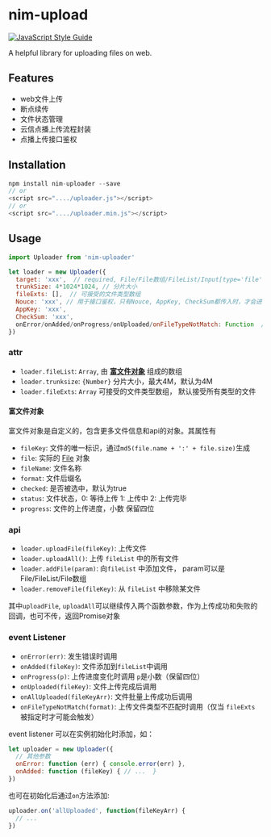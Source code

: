 # nim-upload

[![JavaScript Style Guide](https://img.shields.io/badge/code_style-standard-brightgreen.svg)](https://standardjs.com)

A helpful library for uploading files on web.

## Features

- web文件上传
- 断点续传
- 文件状态管理
- 云信点播上传流程封装
- 点播上传接口鉴权

## Installation

```javascript
npm install nim-uploader --save
// or
<script src="..../uploader.js"></script>
// or
<script src="..../uploader.min.js"></script>
```

## Usage

```javascript
import Uploader from 'nim-uploader'

let loader = new Uploader({
  target: 'xxx',  // required, File/File数组/FileList/Input[type='file']DOM
  trunkSize: 4*1024*1024, // 分片大小
  fileExts: [],  // 可接受的文件类型数组
  Nouce: 'xxx', // 用于接口鉴权，只有Nouce, AppKey, CheckSum都传入时，才会进行接口鉴权
  AppKey: 'xxx',
  CheckSum: 'xxx',
  onError/onAdded/onProgress/onUploaded/onFileTypeNotMatch: Function  // 事件监听函数
})
```

### attr

- `loader.fileList`: `Array`, 由 **[富文件对象](#富文件对象)** 组成的数组
- `loader.trunksize`: `{Number}` 分片大小，最大4M，默认为4M
- `loader.fileExts`: `Array` 可接受的文件类型数组， 默认接受所有类型的文件

#### 富文件对象

富文件对象是自定义的，包含更多文件信息和api的对象。其属性有

- `fileKey`: 文件的唯一标识，通过`md5(file.name + ':' + file.size)`生成
- `file`: 实际的 [File](https://developer.mozilla.org/zh-CN/docs/Web/API/File) 对象
- `fileName`: 文件名称
- `format`: 文件后缀名
- `checked`: 是否被选中，默认为true
- `status`: 文件状态，0: 等待上传 1: 上传中 2: 上传完毕
- `progress`: 文件的上传进度，小数 保留四位

### api

- `loader.uploadFile(fileKey)`: 上传文件
- `loader.uploadAll()`: 上传 `fileList` 中的所有文件
- `loader.addFile(param)`: 向`fileList` 中添加文件， param可以是File/FileList/File数组
- `loader.removeFile(fileKey)`: 从 `fileList` 中移除某文件

其中`uploadFile`, `uploadAll`可以继续传入两个函数参数，作为上传成功和失败的回调，也可不传，返回Promise对象

### event Listener

- `onError(err)`: 发生错误时调用
- `onAdded(fileKey)`: 文件添加到`fileList`中调用
- `onProgress(p)`: 上传进度变化时调用 `p`是小数（保留四位）
- `onUploaded(fileKey)`: 文件上传完成后调用
- `onAllUploaded(fileKeyArr)`: 文件批量上传成功后调用
- `onFileTypeNotMatch(format)`: 上传文件类型不匹配时调用（仅当 `fileExts` 被指定时才可能会触发）

event listener 可以在实例初始化时添加，如：

```javascript
let uploader = new Uploader({
  // 其他参数
  onError: function (err) { console.error(err) },
  onAdded: function (fileKey) { // ...  }
})
```

也可在初始化后通过`on`方法添加:

```javascript
uploader.on('allUploaded', function(fileKeyArr) {
  // ...
})
```
